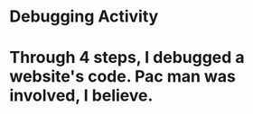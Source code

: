 # Debugging Activity
# Through 4 steps, I debugged a website's code. Pac man was involved, I believe.